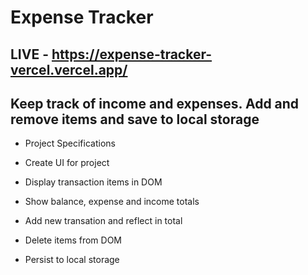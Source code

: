 # Expense Tracker

## LIVE - https://expense-tracker-vercel.vercel.app/

## Keep track of income and expenses. Add and remove items and save to local storage

- Project Specifications


- Create UI for project


- Display transaction items in DOM
 

- Show balance, expense and income totals


- Add new transation and reflect in total


- Delete items from DOM


- Persist to local storage
